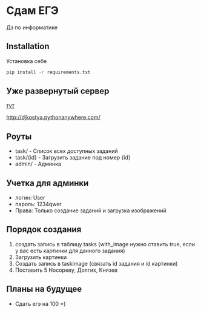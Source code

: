 # Сдам ЕГЭ

Дз по информатике

## Installation

Установка себе

```bash
pip install -r requirements.txt
```

## Уже развернутый сервер
[тут](http://djkostya.pythonanywhere.com/task)

http://djkostya.pythonanywhere.com/

## Роуты
* task/ -  Список всех доступных заданий
* task/{id} - Загрузить задание под номер {id}
* admin/ - Админка
## Учетка для админки
* логин: User
* пароль: 1234qwer
* Права: Только создание заданий и загрузка изображений

## Порядок создания
1) создать запись в таблицу tasks (with_image нужно ставить true, если у вас есть картинки для данного задания)
2) Загрузить картинки
3) Создать запись в taskimage (связать id задания и id картинки)
4) Поставить 5 Носореву, Долгих, Князев

## Планы на будущее 
* Сдать егэ на 100 =)
